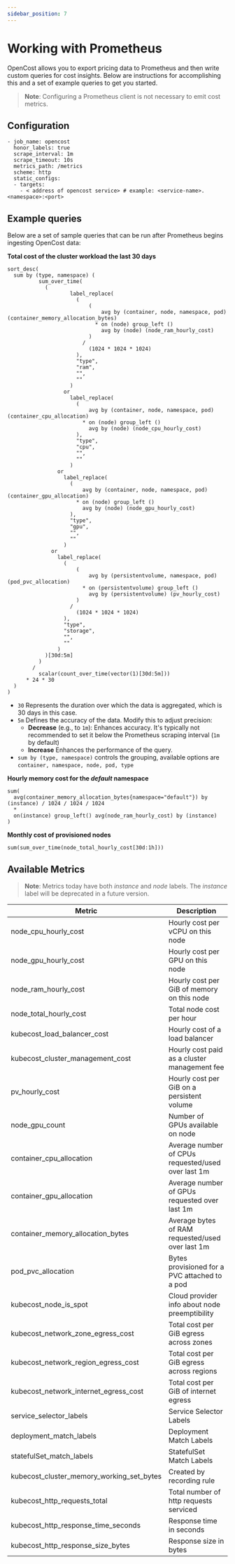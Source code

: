 ```yaml
---
sidebar_position: 7
---
```

# Working with Prometheus

OpenCost allows you to export pricing data to Prometheus and then write custom queries for cost insights. Below are instructions for accomplishing this and a set of example queries to get you started.

> **Note**: Configuring a Prometheus client is not necessary to emit cost metrics.

## Configuration

```
- job_name: opencost
  honor_labels: true
  scrape_interval: 1m
  scrape_timeout: 10s
  metrics_path: /metrics
  scheme: http
  static_configs:
  - targets:
    - < address of opencost service> # example: <service-name>.<namespace>:<port>
```

## Example queries


Below are a set of sample queries that can be run after Prometheus begins ingesting OpenCost data:

__Total cost of the cluster workload the last 30 days__

```
sort_desc(
  sum by (type, namespace) (
          sum_over_time(
            (
                    label_replace(
                      (
                          (
                              avg by (container, node, namespace, pod) (container_memory_allocation_bytes)
                            * on (node) group_left ()
                              avg by (node) (node_ram_hourly_cost)
                          )
                        /
                          (1024 * 1024 * 1024)
                      ),
                      "type",
                      "ram",
                      "",
                      ""
                    )
                  or
                    label_replace(
                      (
                          avg by (container, node, namespace, pod) (container_cpu_allocation)
                        * on (node) group_left ()
                          avg by (node) (node_cpu_hourly_cost)
                      ),
                      "type",
                      "cpu",
                      "",
                      ""
                    )
                or
                  label_replace(
                    (
                        avg by (container, node, namespace, pod) (container_gpu_allocation)
                      * on (node) group_left ()
                        avg by (node) (node_gpu_hourly_cost)
                    ),
                    "type",
                    "gpu",
                    "",
                    ""
                  )
              or
                label_replace(
                  (
                      (
                          avg by (persistentvolume, namespace, pod) (pod_pvc_allocation)
                        * on (persistentvolume) group_left ()
                          avg by (persistentvolume) (pv_hourly_cost)
                      )
                    /
                      (1024 * 1024 * 1024)
                  ),
                  "type",
                  "storage",
                  "",
                  ""
                )
            )[30d:5m]
          )
        /
          scalar(count_over_time(vector(1)[30d:5m]))
      * 24 * 30
  )
)
```

- `30` Represents the duration over which the data is aggregated, which is 30 days in this case.
- `5m` Defines the accuracy of the data. Modify this to adjust precision:
  - **Decrease** (e.g., to `1m`): Enhances accuracy. It's typically not recommended to set it below the Prometheus scraping interval (`1m` by default)
  - **Increase** Enhances the performance of the query.
- `sum by (type, namespace)`  controls the grouping, available options are `container, namespace, node, pod, type`


__Hourly memory cost for the *default* namespace__

```
sum(
  avg(container_memory_allocation_bytes{namespace="default"}) by (instance) / 1024 / 1024 / 1024
  *
  on(instance) group_left() avg(node_ram_hourly_cost) by (instance)
)
```

__Monthly cost of provisioned nodes__

```
sum(sum_over_time(node_total_hourly_cost[30d:1h]))
```


## Available Metrics

> **Note**: Metrics today have both *instance* and *node* labels. The *instance* label will be deprecated in a future version.

| **Metric** | **Description** |
|---|---|
| node_cpu_hourly_cost | Hourly cost per vCPU on this node |
| node_gpu_hourly_cost | Hourly cost per GPU on this node |
| node_ram_hourly_cost | Hourly cost per GiB of memory on this node |
| node_total_hourly_cost | Total node cost per hour |
| kubecost_load_balancer_cost | Hourly cost of a load balancer |
| kubecost_cluster_management_cost | Hourly cost paid as a cluster management fee |
| pv_hourly_cost | Hourly cost per GiB on a persistent volume |
| node_gpu_count | Number of GPUs available on node |
| container_cpu_allocation | Average number of CPUs requested/used over last 1m |
| container_gpu_allocation | Average number of GPUs requested over last 1m |
| container_memory_allocation_bytes | Average bytes of RAM requested/used over last 1m |
| pod_pvc_allocation | Bytes provisioned for a PVC attached to a pod |
| kubecost_node_is_spot | Cloud provider info about node preemptibility |
| kubecost_network_zone_egress_cost | Total cost per GiB egress across zones |
| kubecost_network_region_egress_cost | Total cost per GiB egress across regions |
| kubecost_network_internet_egress_cost | Total cost per GiB of internet egress |
| service_selector_labels | Service Selector Labels |
| deployment_match_labels | Deployment Match Labels |
| statefulSet_match_labels | StatefulSet Match Labels |
| kubecost_cluster_memory_working_set_bytes | Created by recording rule |
| kubecost_http_requests_total | Total number of http requests serviced |
| kubecost_http_response_time_seconds | Response time in seconds |
| kubecost_http_response_size_bytes | Response size in bytes |
